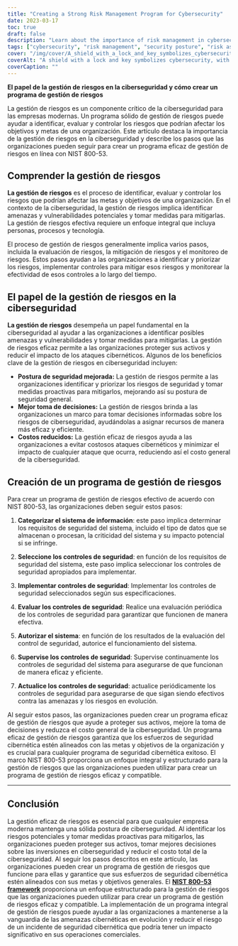 ```yaml
---
title: "Creating a Strong Risk Management Program for Cybersecurity"
date: 2023-03-17
toc: true
draft: false
description: "Learn about the importance of risk management in cybersecurity and how to create a program that works for your business."
tags: ["cybersecurity", "risk management", "security posture", "risk assessment", "risk mitigation", "risk monitoring", "threats", "vulnerabilities", "information security", "data protection", "compliance", "cyber attacks", "decision making", "cost reduction", "business continuity", "risk analysis", "risk identification", "risk control", "risk treatment", "continuous improvement"]
cover: "/img/cover/A_shield_with_a_lock_and_key_symbolizes_cybersecurity.png"
coverAlt: "A shield with a lock and key symbolizes cybersecurity, with a magnifying glass over it representing risk management."
coverCaption: ""
---
```

 **El papel de la gestión de riesgos en la ciberseguridad y cómo crear un programa de gestión de riesgos**  La gestión de riesgos es un componente crítico de la ciberseguridad para las empresas modernas. Un programa sólido de gestión de riesgos puede ayudar a identificar, evaluar y controlar los riesgos que podrían afectar los objetivos y metas de una organización. Este artículo destaca la importancia de la gestión de riesgos en la ciberseguridad y describe los pasos que las organizaciones pueden seguir para crear un programa eficaz de gestión de riesgos en línea con NIST 800-53.  ## Comprender la gestión de riesgos  **La gestión de riesgos** es el proceso de identificar, evaluar y controlar los riesgos que podrían afectar las metas y objetivos de una organización. En el contexto de la ciberseguridad, la gestión de riesgos implica identificar amenazas y vulnerabilidades potenciales y tomar medidas para mitigarlas. La gestión de riesgos efectiva requiere un enfoque integral que incluya personas, procesos y tecnología.  El proceso de gestión de riesgos generalmente implica varios pasos, incluida la evaluación de riesgos, la mitigación de riesgos y el monitoreo de riesgos. Estos pasos ayudan a las organizaciones a identificar y priorizar los riesgos, implementar controles para mitigar esos riesgos y monitorear la efectividad de esos controles a lo largo del tiempo.  ## El papel de la gestión de riesgos en la ciberseguridad  **La gestión de riesgos** desempeña un papel fundamental en la ciberseguridad al ayudar a las organizaciones a identificar posibles amenazas y vulnerabilidades y tomar medidas para mitigarlas. La gestión de riesgos eficaz permite a las organizaciones proteger sus activos y reducir el impacto de los ataques cibernéticos. Algunos de los beneficios clave de la gestión de riesgos en ciberseguridad incluyen:  - **Postura de seguridad mejorada:** La gestión de riesgos permite a las organizaciones identificar y priorizar los riesgos de seguridad y tomar medidas proactivas para mitigarlos, mejorando así su postura de seguridad general. - **Mejor toma de decisiones:** La gestión de riesgos brinda a las organizaciones un marco para tomar decisiones informadas sobre los riesgos de ciberseguridad, ayudándolas a asignar recursos de manera más eficaz y eficiente. - **Costos reducidos:** La gestión eficaz de riesgos ayuda a las organizaciones a evitar costosos ataques cibernéticos y minimizar el impacto de cualquier ataque que ocurra, reduciendo así el costo general de la ciberseguridad.  ## Creación de un programa de gestión de riesgos  Para crear un programa de gestión de riesgos efectivo de acuerdo con NIST 800-53, las organizaciones deben seguir estos pasos:  1. **Categorizar el sistema de información**: este paso implica determinar los requisitos de seguridad del sistema, incluido el tipo de datos que se almacenan o procesan, la criticidad del sistema y su impacto potencial si se infringe.  2. **Seleccione los controles de seguridad**: en función de los requisitos de seguridad del sistema, este paso implica seleccionar los controles de seguridad apropiados para implementar.  3. **Implementar controles de seguridad**: Implementar los controles de seguridad seleccionados según sus especificaciones.  4. **Evaluar los controles de seguridad**: Realice una evaluación periódica de los controles de seguridad para garantizar que funcionen de manera efectiva.  5. **Autorizar el sistema**: en función de los resultados de la evaluación del control de seguridad, autorice el funcionamiento del sistema.  6. **Supervise los controles de seguridad**: Supervise continuamente los controles de seguridad del sistema para asegurarse de que funcionan de manera eficaz y eficiente.  7. **Actualice los controles de seguridad**: actualice periódicamente los controles de seguridad para asegurarse de que sigan siendo efectivos contra las amenazas y los riesgos en evolución.  Al seguir estos pasos, las organizaciones pueden crear un programa eficaz de gestión de riesgos que ayude a proteger sus activos, mejore la toma de decisiones y reduzca el costo general de la ciberseguridad. Un programa eficaz de gestión de riesgos garantiza que los esfuerzos de seguridad cibernética estén alineados con las metas y objetivos de la organización y es crucial para cualquier programa de seguridad cibernética exitoso. El marco NIST 800-53 proporciona un enfoque integral y estructurado para la gestión de riesgos que las organizaciones pueden utilizar para crear un programa de gestión de riesgos eficaz y compatible.  ____  ## Conclusión La gestión eficaz de riesgos es esencial para que cualquier empresa moderna mantenga una sólida postura de ciberseguridad. Al identificar los riesgos potenciales y tomar medidas proactivas para mitigarlos, las organizaciones pueden proteger sus activos, tomar mejores decisiones sobre las inversiones en ciberseguridad y reducir el costo total de la ciberseguridad. Al seguir los pasos descritos en este artículo, las organizaciones pueden crear un programa de gestión de riesgos que funcione para ellas y garantice que sus esfuerzos de seguridad cibernética estén alineados con sus metas y objetivos generales. El [**NIST 800-53 framework**](https://csrc.nist.gov/publications/detail/sp/800-53/rev-5/final) proporciona un enfoque estructurado para la gestión de riesgos que las organizaciones pueden utilizar para crear un programa de gestión de riesgos eficaz y compatible. La implementación de un programa integral de gestión de riesgos puede ayudar a las organizaciones a mantenerse a la vanguardia de las amenazas cibernéticas en evolución y reducir el riesgo de un incidente de seguridad cibernética que podría tener un impacto significativo en sus operaciones comerciales.